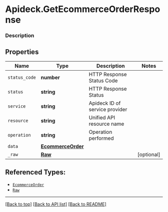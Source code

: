 # Apideck.GetEcommerceOrderResponse

### Description

## Properties
Name | Type | Description | Notes
------------ | ------------- | ------------- | -------------
`status_code` | **number** | HTTP Response Status Code | 
`status` | **string** | HTTP Response Status | 
`service` | **string** | Apideck ID of service provider | 
`resource` | **string** | Unified API resource name | 
`operation` | **string** | Operation performed | 
`data` | [**EcommerceOrder**](EcommerceOrder.md) |  | 
`_raw` | [**Raw**](Raw.md) |  | [optional] 





## Referenced Types:





* [`EcommerceOrder`](EcommerceOrder.md)
* [`Raw`](Raw.md)

---

[[Back to top]](#) [[Back to API list]](../../../../README.md#documentation-for-api-endpoints) [[Back to README]](../../../../README.md)


